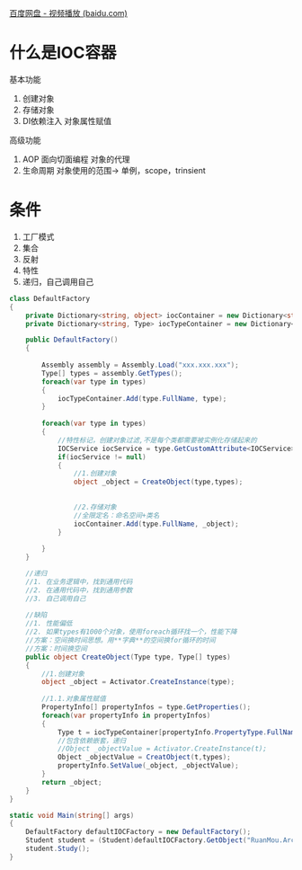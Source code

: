 [百度网盘 - 视频播放 (baidu.com)](https://pan.baidu.com/play/video#/video?path=%2F%E5%9F%B9%E8%AE%AD%E8%B5%84%E6%96%99%2F%E5%A5%95%E9%BC%8E%E9%80%9A%E5%AD%A6%E4%B9%A0%E8%B5%84%E6%BA%90%2F.net%2F2022-04-19-%E4%BC%81%E4%B8%9A%E5%B8%B8%E7%94%A8%E8%AE%BE%E8%AE%A1%E6%A8%A1%E5%BC%8F%2B.NET6%E6%BA%90%E7%A0%81%E6%B7%B1%E5%85%A5%E5%88%86%E6%9E%90%2F2022-04-19-%E4%BC%81%E4%B8%9A%E5%B8%B8%E7%94%A8%E8%AE%BE%E8%AE%A1%E6%A8%A1%E5%BC%8F%2B.NET6%E6%BA%90%E7%A0%81%E6%B7%B1%E5%85%A5%E5%88%86%E6%9E%90.mp4&t=-1)


# 什么是IOC容器

基本功能
1. 创建对象
2. 存储对象
3. DI依赖注入 对象属性赋值

高级功能
1. AOP 面向切面编程 对象的代理
2. 生命周期 对象使用的范围-> 单例，scope，trinsient

# 条件
1. 工厂模式
2. 集合
3. 反射
4. 特性
5. 递归，自己调用自己


```C#
class DefaultFactory
{
	private Dictionary<string, object> iocContainer = new Dictionary<string, object>();
	private Dictionary<string, Type> iocTypeContainer = new Dictionary<string, Type>();

	public DefaultFactory()
	{
	
		Assembly assembly = Assembly.Load("xxx.xxx.xxx");
		Type[] types = assembly.GetTypes();
		foreach(var type in types)
		{
			iocTypeContainer.Add(type.FullName, type);
		}
		
		foreach(var type in types)
		{
			//特性标记，创建对象过滤,不是每个类都需要被实例化存储起来的
			IOCService iocService = type.GetCustomAttribute<IOCService>();
			if(iocService != null)
			{
				//1.创建对象
				object _object = CreateObject(type,types);
			
	
				//2.存储对象
				//全限定名：命名空间+类名
				iocContainer.Add(type.FullName, _object);
			}
			
		}
	}

	//递归
	//1. 在业务逻辑中，找到通用代码
	//2. 在通用代码中，找到通用参数
	//3. 自己调用自己
	
	//缺陷
	//1. 性能偏低
	//2. 如果types有1000个对象，使用foreach循环找一个，性能下降
	//方案：空间换时间思想。用**字典**的空间换for循环的时间
	//方案：时间换空间
	public object CreateObject(Type type, Type[] types)
	{
		//1.创建对象
		object _object = Activator.CreateInstance(type);
		
		//1.1.对象属性赋值
		PropertyInfo[] propertyInfos = type.GetProperties();
		foreach(var propertyInfo in propertyInfos)
		{
			Type t = iocTypeContainer[propertyInfo.PropertyType.FullName];
			//包含依赖嵌套，递归
			//Object _objectValue = Activator.CreateInstance(t);
			Object _objectValue = CreatObject(t,types);
			propertyInfo.SetValue(_object, _objectValue);
		}
		return _object;
	}
}
```

```C#
static void Main(string[] args)
{
	DefaultFactory defaultIOCFactory = new DefaultFactory();
	Student student = (Student)defaultIOCFactory.GetObject("RuanMou.ArchitectRelax.Student");
	student.Study();
}
```